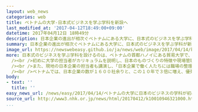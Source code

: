 ```yaml
---
layout: web_news
categories: web
title: ベトナムの大学-日本式ビジネスを学ぶ学科を新設へ
last_modified_at: '2017-04-12T18:49:00+09:00'
datetime: 2017年04月12日 18時49分
description: 日本企業の進出が相次ぐベトナムにある大学に、日本式のビジネスを学ぶ学科が新たに設けられることになり、現地の日本企業を支える人材の育成に期待が高まっています。
summary: 日本企業の進出が相次ぐベトナムにある大学に、日本式のビジネスを学ぶ学科が新たに設けられることになり、現地の日本企業を支える人材の育成に期待が高まっています。
image_url: https://newswebeasy.github.io/ja/news/web/image/2017/04/14/k10010946321000.jpg
more: 日本式のビジネスを学ぶ学科を設けるのは、ベトナムの首都ハノイにある貿易大学で、１２日はことし９月からの授業を前に、記念のセミナーが開かれ、大学の関係者や現地の企業の担当者などおよそ１００人が出席しました。<br
  /><br />初めに大学の担当者がカリキュラムを説明し、日本のものづくりの特徴や現場管理の方法などについて年間の授業時間の半分近くを充てて学ぶとともに、現地の日本企業と連携して１年生から研修を行いたいと述べました。<br
  /><br />また、現地の日本企業の担当者も講演し、「日本企業で働く人たちには職場の整理、整頓をすることや報告や連絡といった基本的なことをきちんと理解してもらいたい」と注文をつけました。<br
  /><br />ベトナムでは、日本企業の数が１６００社余りと、この１０年で３倍に増え、優秀な人材の確保が課題になっています。<br />ベトナムの大学が、日本式のビジネスを集中的に学ぶ学科を設けるのは初めてで、日本企業を支える人材の育成に期待が高まっています。
body:
- text: ''
  title: ''
easy_news_url: /news/easy/2017/04/14/ベトナムの大学に日本のビジネスの学科が初めてできる/
source_url: http://www3.nhk.or.jp/news/html/20170412/k10010946321000.html
...
```

